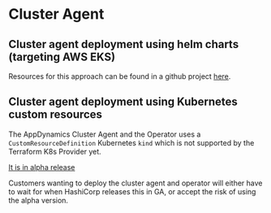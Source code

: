 # Cluster Agent


## Cluster agent deployment using helm charts (targeting AWS EKS)

Resources for this approach can be found in a github project [here](https://github.com/observability-as-code-sandbox/appdynamics-terraform-cluster-monitoring).

## Cluster agent deployment using Kubernetes custom resources

The AppDynamics Cluster Agent and the Operator uses a `CustomResourceDefinition` Kubernetes `kind` which is not supported by the Terraform K8s Provider yet.

 [It is in alpha release](https://www.hashicorp.com/blog/deploy-any-resource-with-the-new-kubernetes-provider-for-hashicorp-terraform)

 Customers wanting to deploy the cluster agent and operator will either have to wait for when HashiCorp releases this in GA,  or accept the risk of using the alpha version.

